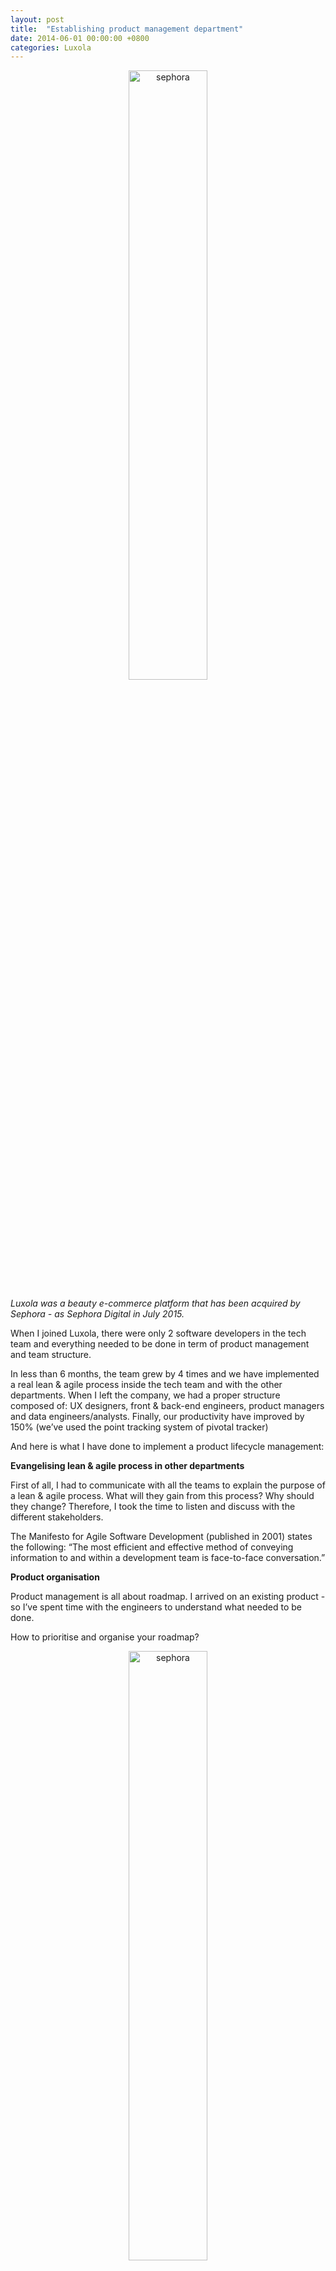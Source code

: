```yaml
---
layout: post
title:  "Establishing product management department"
date: 2014-06-01 00:00:00 +0800
categories: Luxola 
---
```


<center>
            <img src="https://lh3.googleusercontent.com/slASr2ohyivb93e4AIGrMoibBDzbsv5y0PjMVHvFe4NOJ6ajxtge9thlMEdzVcpqvE90oc9sfvaexbBLjOGrzfaBR-wsWVS4XNkPGjUdjDoakQpDB_aA2uHwOYQ-FpX1fkmS9jVUR6WThsj6H5RwkfI8z-TL0t_lqK54r3ac3ZBIA2rPS-_Gs8dRQ89Z8rc_ve7imVaGLstBwltwYG3CedauM3gDmaih_x_fEyMKzPOp1o-jIti02U02QvO2dZ1kBwnMW-jUWKyfgoBkK6fruoiVweRYWUiR-aiQQCmpFBozGQuv4mAUs8pranZQ9afcQD7HFoS9SDwkbY0PhtcYEwjzDz2Zykd6QDTnN-b6xIJMsaGVhJbTlSUt12gpQUXCrpIESVwg91rx7i3u_Mp_OwQMyROpoaz2OIp0EMTP4jjbUaMKO4LsrNYT8vKL4bUkbBVukyiY3J8jYZyL8l36bdv1bU8-UXI5-Xl6xfAZqRvW3UBaHZNjSKZMIH8zxYjWLAhnsXv23ez0VT4lAt1RJDIJvOdLAnCz_v-t4WROxR4q1uoTScb98fMSsA5Kf8PGR05J97I4LcBUJNUItPUbsnqga5M-1iVP-lA_EZ3bjbMQc8q2mEOo=w764-h130-no" width="50%" alt="sephora">
</center>

<i>Luxola was a beauty e-commerce platform that has been acquired by Sephora - as Sephora Digital in July 2015.</i>

<p>When I joined Luxola, there were only 2 software developers in the tech team and everything needed to be done in term of product management and team structure.</p>

<p>In less than 6 months, the team grew by 4 times and we have implemented a real lean &amp; agile process inside the tech team and with the other departments.  When I left the company, we had a proper structure composed of: UX designers, front &amp; back-end engineers, product managers and data engineers/analysts. Finally, our productivity have improved by 150% (we’ve used the point tracking system of pivotal tracker)</p>

<p>And here is what I have done to implement a product lifecycle management:</p>

<strong>Evangelising lean & agile process in other departments</strong>

<p>First of all, I had to communicate with all the teams to explain the purpose of a lean &amp; agile process. What will they gain from this process? Why should they change? 
Therefore, I took the time to listen and discuss with the different stakeholders.</p>

<p>The Manifesto for Agile Software Development (published in 2001) states the following: “The most efficient and effective method of conveying information to and within a development team is face-to-face conversation.” </p>

<strong>Product organisation</strong>

<p>Product management is all about roadmap. I arrived on an existing product - so I’ve spent time with the engineers to understand what needed to be done. </p>

<p>How to prioritise and organise your roadmap? </p>

<center>
            <img src="https://lh3.googleusercontent.com/4YPj0nD_ZgWBnbS0cqr-JwFKv5eHptwl_jG9eQ_oKlsULJJ0if13esF89t0XSlgdnUOj69NJce6a_2BtSttznsObhuScTvXos5Mv9cvahSMX6x8DqqaMs8WYng6aOU94GcU8arBZFQX3iPR76ylQjbQHWEqeQ59Neg8li9DnK9aGP1_k5T0SDspmWC-Rgfxw7RWhMra9FRWCB2N39uzrgZ07HdNZLCA0kgeLKPo6WZUmY250P8UUVxKaX7PgbrgWS3_LTz1mwaUsitV6VnyPVhtKFtBGafF81tMwq1ycvH24W1WhF3kv_Yr4g5AxenLPjwbuM-uVnIbDVOxGGQh3XUrKUxKfj9fZbKMH8bkbSKnGyRW6rGwSiymFIhLRXlgLcA6y7Z5Kv2n5oWiWyfI6EUQZGEYCCc6M_mmsvRy2nLkHQj_Akjl6zRDSkVzLJnXDXxqJBUMG70QpeHkhwj7f_0wwLRUs5au9hLc29hLYgHTE4bvswVUBhicrlksO4klC1UlBMYkM6br8cdQl22dta2X0qctUD2uXKye1kQLzu6eeh5bmPCCtR--ZzsYvApNkbDBiplmAhv56SEomL8e0KnK_B4mr-lzsNWbBuMLkv-QdND7UMMex=w928-h410-no" width="50%" alt="sephora">
</center>

<p>We’ve used post-its to sum-up all the remaining tickets. Together with the engineers, I’ve organised these tickets by products and projects. Then, we’ve defined our prioritise depending on the user and revenue impacts. Once, we were done, we just planned our first sprint &amp; releases! </p>

<strong> Ticketing Support </strong>

<p>To keep how prioritisation and handle the requests from the differents stakeholders, we’ve implemented a ticketing system called freshdesk. In order to have the best response time, we have also create a technical support team. This team was in charge to handle all the tickets: anything that could be done on the spot was done by this team, any other requests were sent to the product team. </p>

<strong> Real Analytics </strong>

<p>We’ve decided to implement a lean and agile process, which means that we wanted to be fast AND we wanted to test in order to take decisions based on data.</p>

<p>To do so, we had to create a data strategy and we have built the data engineer team. The whole company was working with them &amp; the BI analysts, to have data insights. On the product side, we were working closely with them to implement tracking on the website, AB test scenarii, competitors analysis and consumer analysis. </p>

<strong> Conceptualise solutions </strong>

<p> Once we’ve validated our first problems and define our first KPI, the job was just getting started: we had to conceptualise solutions! We’ve created a team of UX designers, in order for the product team to work closely with them to prototyping solutions. </p>

<p> Find more about my work on the mobile and the checkout. </p>

<strong> Build the team </strong>

<p> As we were growing, we needed to grow the technical team &amp; product team to handle our several products: e-commerce engine, in-house CMS, in-house warehouse management system and in-house marketing management tool.  </p>